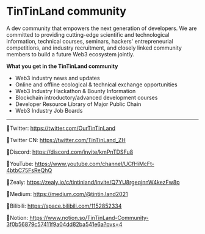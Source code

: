 # TinTinLand community
A dev community that empowers the next generation of developers. We are committed to providing cutting-edge scientific and technological information, technical courses, seminars, hackers' entrepreneurial competitions, and industry recruitment, and closely linked community members to build a future Web3 ecosystem jointly.

**What you get in the TinTinLand community**
- Web3 industry news and updates
- Online and offline ecological & technical exchange opportunities
- Web3 Industry Hackathon & Bounty Information
- Blockchain introductory/advanced development courses
- Developer Resource Library of Major Public Chain
- Web3 Industry Job Boards

---

🔗Twitter: https://twitter.com/OurTinTinLand

🔗Twitter CN: https://twitter.com/TinTinLand_ZH

🔗Discord: https://discord.com/invite/kmPnTDSFu8

🔗YouTube: https://www.youtube.com/channel/UCfHiMcFt-4btbC75FsReQhQ

🔗Zealy: https://zealy.io/c/tintinland/invite/Q7YU8rgeqjnnW4kezFw8p

🔗Medium: https://medium.com/@tintin.land2021

🔗Bilibili: https://space.bilibili.com/1152852334

🔗Notion: https://www.notion.so/TinTinLand-Community-3f0b56879c57411f9a04dd82ba541e6a?pvs=4
